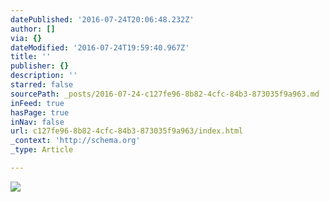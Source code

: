 ```yaml
---
datePublished: '2016-07-24T20:06:48.232Z'
author: []
via: {}
dateModified: '2016-07-24T19:59:40.967Z'
title: ''
publisher: {}
description: ''
starred: false
sourcePath: _posts/2016-07-24-c127fe96-8b82-4cfc-84b3-873035f9a963.md
inFeed: true
hasPage: true
inNav: false
url: c127fe96-8b82-4cfc-84b3-873035f9a963/index.html
_context: 'http://schema.org'
_type: Article

---
```

![](https://the-grid-user-content.s3-us-west-2.amazonaws.com/0c799a21-4e9c-4cef-b780-1a225d599b34.jpg)